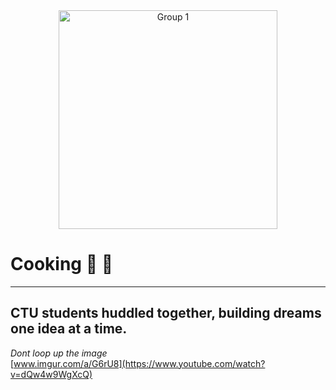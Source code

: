 <div align="center">
  <img src="https://github.com/user-attachments/assets/0d053b28-6e68-4ede-92b9-148c8fe73449" alt="Group 1" width="350" /> 
</div>


# Cooking 🧪 🫧
---------
**CTU students huddled together, building dreams one idea at a time.**
---------

*Dont loop up the image* <br>
[www.imgur.com/a/G6rU8](https://www.youtube.com/watch?v=dQw4w9WgXcQ)

